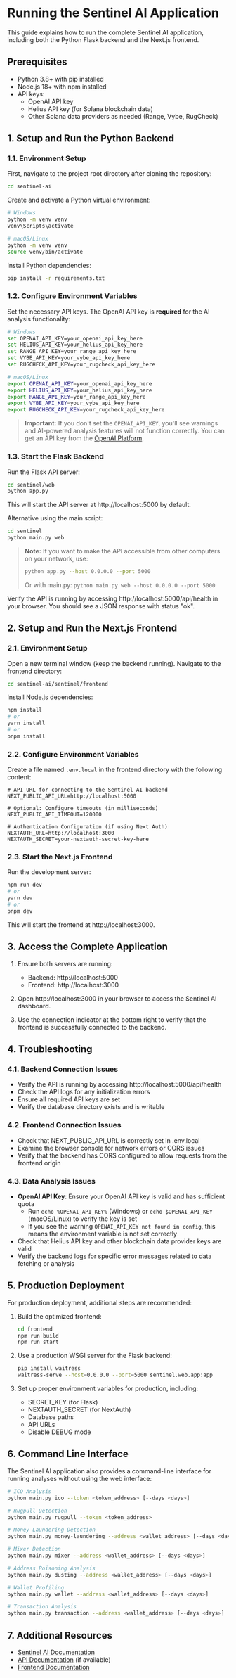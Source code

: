 # Running the Sentinel AI Application

This guide explains how to run the complete Sentinel AI application, including both the Python Flask backend and the Next.js frontend.

## Prerequisites

- Python 3.8+ with pip installed
- Node.js 18+ with npm installed
- API keys:
  - OpenAI API key
  - Helius API key (for Solana blockchain data)
  - Other Solana data providers as needed (Range, Vybe, RugCheck)

## 1. Setup and Run the Python Backend

### 1.1. Environment Setup

First, navigate to the project root directory after cloning the repository:

```bash
cd sentinel-ai
```

Create and activate a Python virtual environment:

```bash
# Windows
python -m venv venv
venv\Scripts\activate

# macOS/Linux
python -m venv venv
source venv/bin/activate
```

Install Python dependencies:

```bash
pip install -r requirements.txt
```

### 1.2. Configure Environment Variables

Set the necessary API keys. The OpenAI API key is **required** for the AI analysis functionality:

```bash
# Windows
set OPENAI_API_KEY=your_openai_api_key_here
set HELIUS_API_KEY=your_helius_api_key_here
set RANGE_API_KEY=your_range_api_key_here
set VYBE_API_KEY=your_vybe_api_key_here
set RUGCHECK_API_KEY=your_rugcheck_api_key_here

# macOS/Linux
export OPENAI_API_KEY=your_openai_api_key_here
export HELIUS_API_KEY=your_helius_api_key_here
export RANGE_API_KEY=your_range_api_key_here
export VYBE_API_KEY=your_vybe_api_key_here
export RUGCHECK_API_KEY=your_rugcheck_api_key_here
```

> **Important:** If you don't set the `OPENAI_API_KEY`, you'll see warnings and AI-powered analysis features will not function correctly. You can get an API key from the [OpenAI Platform](https://platform.openai.com/).

### 1.3. Start the Flask Backend

Run the Flask API server:

```bash
cd sentinel/web
python app.py
```

This will start the API server at http://localhost:5000 by default.

Alternative using the main script:

```bash
cd sentinel
python main.py web
```

> **Note:** If you want to make the API accessible from other computers on your network, use:
> ```bash
> python app.py --host 0.0.0.0 --port 5000
> ```
> Or with main.py: `python main.py web --host 0.0.0.0 --port 5000`

Verify the API is running by accessing http://localhost:5000/api/health in your browser. You should see a JSON response with status "ok".

## 2. Setup and Run the Next.js Frontend

### 2.1. Environment Setup

Open a new terminal window (keep the backend running). Navigate to the frontend directory:

```bash
cd sentinel-ai/sentinel/frontend
```

Install Node.js dependencies:

```bash
npm install
# or
yarn install
# or
pnpm install
```

### 2.2. Configure Environment Variables

Create a file named `.env.local` in the frontend directory with the following content:

```
# API URL for connecting to the Sentinel AI backend
NEXT_PUBLIC_API_URL=http://localhost:5000

# Optional: Configure timeouts (in milliseconds)
NEXT_PUBLIC_API_TIMEOUT=120000

# Authentication Configuration (if using Next Auth)
NEXTAUTH_URL=http://localhost:3000
NEXTAUTH_SECRET=your-nextauth-secret-key-here
```

### 2.3. Start the Next.js Frontend

Run the development server:

```bash
npm run dev
# or
yarn dev
# or
pnpm dev
```

This will start the frontend at http://localhost:3000.

## 3. Access the Complete Application

1. Ensure both servers are running:
   - Backend: http://localhost:5000
   - Frontend: http://localhost:3000

2. Open http://localhost:3000 in your browser to access the Sentinel AI dashboard.

3. Use the connection indicator at the bottom right to verify that the frontend is successfully connected to the backend.

## 4. Troubleshooting

### 4.1. Backend Connection Issues

- Verify the API is running by accessing http://localhost:5000/api/health
- Check the API logs for any initialization errors
- Ensure all required API keys are set
- Verify the database directory exists and is writable

### 4.2. Frontend Connection Issues

- Check that NEXT_PUBLIC_API_URL is correctly set in .env.local
- Examine the browser console for network errors or CORS issues
- Verify that the backend has CORS configured to allow requests from the frontend origin

### 4.3. Data Analysis Issues

- **OpenAI API Key**: Ensure your OpenAI API key is valid and has sufficient quota
  - Run `echo %OPENAI_API_KEY%` (Windows) or `echo $OPENAI_API_KEY` (macOS/Linux) to verify the key is set
  - If you see the warning `OPENAI_API_KEY not found in config`, this means the environment variable is not set correctly
- Check that Helius API key and other blockchain data provider keys are valid
- Verify the backend logs for specific error messages related to data fetching or analysis

## 5. Production Deployment

For production deployment, additional steps are recommended:

1. Build the optimized frontend:
   ```bash
   cd frontend
   npm run build
   npm run start
   ```

2. Use a production WSGI server for the Flask backend:
   ```bash
   pip install waitress
   waitress-serve --host=0.0.0.0 --port=5000 sentinel.web.app:app
   ```

3. Set up proper environment variables for production, including:
   - SECRET_KEY (for Flask)
   - NEXTAUTH_SECRET (for NextAuth)
   - Database paths
   - API URLs
   - Disable DEBUG mode

## 6. Command Line Interface

The Sentinel AI application also provides a command-line interface for running analyses without using the web interface:

```bash
# ICO Analysis
python main.py ico --token <token_address> [--days <days>]

# Rugpull Detection
python main.py rugpull --token <token_address>

# Money Laundering Detection
python main.py money-laundering --address <wallet_address> [--days <days>]

# Mixer Detection
python main.py mixer --address <wallet_address> [--days <days>]

# Address Poisoning Analysis
python main.py dusting --address <wallet_address> [--days <days>]

# Wallet Profiling
python main.py wallet --address <wallet_address> [--days <days>]

# Transaction Analysis
python main.py transaction --address <wallet_address> [--days <days>]
```

## 7. Additional Resources

- [Sentinel AI Documentation](./README.md)
- [API Documentation](./API.md) (if available)
- [Frontend Documentation](./frontend/README.md)
